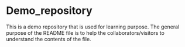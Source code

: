 # Demo_repository

This is a demo repository that is used for learning purpose. 
The general purpose of the README file is to help the collaborators/visitors to understand the contents of the file.